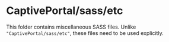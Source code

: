 # CaptivePortal/sass/etc

This folder contains miscellaneous SASS files. Unlike `"CaptivePortal/sass/etc"`, these files
need to be used explicitly.
